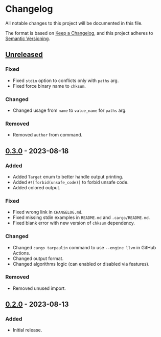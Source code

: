 # Changelog

All notable changes to this project will be documented in this file.

The format is based on [Keep a Changelog](https://keepachangelog.com/en/1.0.0/),
and this project adheres to [Semantic Versioning](https://semver.org/spec/v2.0.0.html).

## [Unreleased]

### Fixed

- Fixed `stdin` option to conflicts only with `paths` arg.
- Fixed force binary name to `chksum`.

### Changed

- Changed usage from `name` to `value_name` for `paths` arg.

### Removed

- Removed `author` from command.

## [0.3.0] - 2023-08-18

### Added

- Added `Target` enum to better handle output printing.
- Added `#![forbid(unsafe_code)]` to forbid unsafe code.
- Added colored output.

### Fixed

- Fixed wrong link in `CHANGELOG.md`.
- Fixed missing stdin examples in `README.md` and `.cargo/README.md`.
- Fixed blank error with new version of `chksum` dependency.

### Changed

- Changed `cargo tarpaulin` command to use `--engine llvm` in GitHub Actions.
- Changed output format.
- Changed algorithms logic (can enabled or disabled via features).

### Removed

- Removed unused import.

## [0.2.0] - 2023-08-13

### Added

- Initial release.

[Unreleased]: https://github.com/ferric-bytes/chksum-cli/compare/v0.3.0...HEAD
[0.3.0]: https://github.com/ferric-bytes/chksum-cli/compare/v0.2.0...v0.3.0
[0.2.0]: https://github.com/ferric-bytes/chksum-cli/releases/tag/v0.2.0
